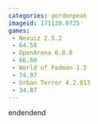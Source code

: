 ```yaml
---
categories: gordonpeak
imageid: 171130.0725
games:
 - Nexuiz 2.5.2
 - 64.58
 - OpenArena 0.8.8
 - 66.60
 - World of Padman 1.2
 - 74.97
 - Urban Terror 4.2.013
 - 34.87
---
```


endendend
